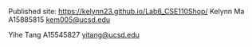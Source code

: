 Published site: https://kelynn23.github.io/Lab6_CSE110Shop/ 
Kelynn Ma A15885815 kem005@ucsd.edu

Yihe Tang A15545827 yitang@ucsd.edu
